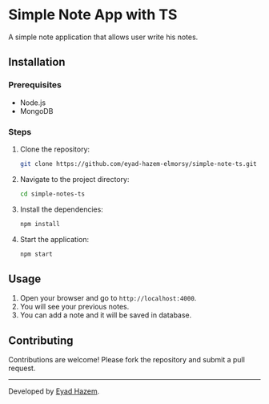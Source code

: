 
# Simple Note App with TS

A simple note application that allows user write his notes.

## Installation

### Prerequisites

- Node.js
- MongoDB

### Steps

1. Clone the repository:
    ```bash
    git clone https://github.com/eyad-hazem-elmorsy/simple-note-ts.git
    ```
2. Navigate to the project directory:
    ```bash
    cd simple-notes-ts
    ```
3. Install the dependencies:
    ```bash
    npm install
    ```
4. Start the application:
    ```bash
    npm start
    ```

## Usage

1. Open your browser and go to `http://localhost:4000`.
2. You will see your previous notes.
3. You can add a note and it will be saved in database.

## Contributing

Contributions are welcome! Please fork the repository and submit a pull request.

---

Developed by [Eyad Hazem](https://github.com/eyad-hazem-elmorsy/).